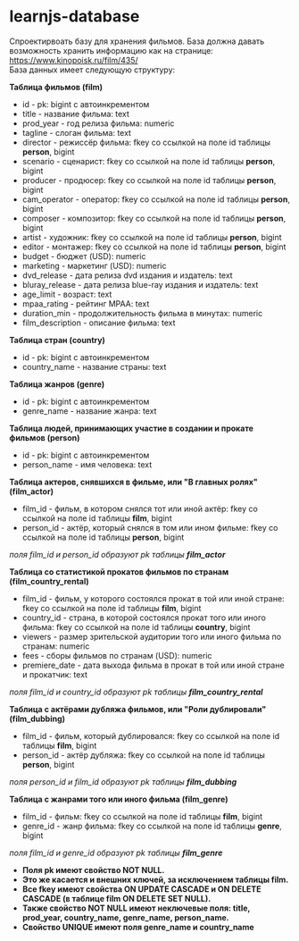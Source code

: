 # learnjs-database
Спроектирвоать базу для хранения фильмов. База должна давать возможность хранить информацию как на странице: https://www.kinopoisk.ru/film/435/<br>
База данных имеет следующую структуру:

**Таблица фильмов (film)**
* id - pk: bigint с автоинкрементом
* title - название фильма: text
* prod_year - год релиза фильма: numeric
* tagline - слоган фильма: text
* director - режиссёр фильма: fkey со ссылкой на поле id таблицы **person**, bigint
* scenario - сценарист: fkey со ссылкой на поле id таблицы **person**, bigint
* producer - продюсер: fkey со ссылкой на поле id таблицы **person**, bigint
* cam_operator - оператор: fkey со ссылкой на поле id таблицы **person**, bigint
* composer - композитор: fkey со ссылкой на поле id таблицы **person**, bigint
* artist - художник: fkey со ссылкой на поле id таблицы **person**, bigint
* editor - монтажер: fkey со ссылкой на поле id таблицы **person**, bigint
* budget - бюджет (USD): numeric
* marketing - маркетинг (USD): numeric
* dvd_release - дата релиза dvd издания и издатель: text
* bluray_release - дата релиза blue-ray издания и издатель: text
* age_limit - возраст: text
* mpaa_rating - рейтинг MPAA: text
* duration_min - продолжительность фильма в минутах: numeric
* film_description - описание фильма: text

**Таблица  стран (country)**
* id - pk: bigint с автоинкрементом
* country_name - название страны: text

**Таблица  жанров (genre)**
* id - pk: bigint с автоинкрементом
* genre_name - название жанра: text

**Таблица людей, принимающих участие в создании и прокате фильмов (person)**
* id - pk: bigint с автоинкрементом
* person_name - имя человека: text

**Таблица актеров, снявшихся в фильме, или "В главных ролях" (film_actor)**
* film_id - фильм, в котором снялся тот или иной актёр: fkey со ссылкой на поле id таблицы **film**, bigint
* person_id - актёр, который снялся в том или ином фильме: fkey со ссылкой на поле id таблицы **person**, bigint

*поля film_id и person_id образуют pk таблицы **film_actor***

**Таблица со статистикой прокатов фильмов по странам (film_country_rental)**
* film_id - фильм, у которого состоялся прокат в той или иной стране: fkey со ссылкой на поле id таблицы **film**, bigint
* country_id - страна, в которой состоялся прокат того или иного фильма: fkey со ссылкой на поле id таблицы **country**, bigint
* viewers - размер зрительской аудитории того или иного фильма по странам: numeric
* fees - сборы фильмов по странам (USD): numeric
* premiere_date - дата выхода фильма в прокат в той или иной стране и прокатчик: text

*поля film_id и country_id образуют pk таблицы **film_country_rental***

**Таблица с актёрами дубляжа фильмов, или "Роли дублировали" (film_dubbing)**
* film_id - фильм, который дублировался: fkey со ссылкой на поле id таблицы **film**, bigint
* person_id - актёр дубляжа: fkey со ссылкой на поле id таблицы **person**, bigint

*поля person_id и film_id образуют pk таблицы **film_dubbing***

**Таблица с жанрами того или иного фильма (film_genre)**
* film_id - фильм: fkey со ссылкой на поле id таблицы **film**, bigint
* genre_id - жанр фильма: fkey со ссылкой на поле id таблицы **genre**, bigint

*поля film_id и genre_id образуют pk таблицы **film_genre***

* **Поля pk имеют свойство NOT NULL.**
* **Это же касается и внешних ключей, за исключением таблицы film.**
* **Все fkey имеют свойства ON UPDATE CASCADE и ON DELETE CASCADE (в таблице film ON DELETE SET NULL).**
* **Также свойство NOT NULL имеют неключевые поля: title, prod_year, country_name, genre_name, person_name.**
* **Свойство UNIQUE имеют поля genre_name и country_name**
